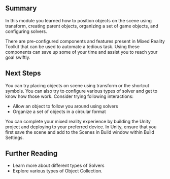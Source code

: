 ## Summary

In this module you learned how to position objects on the scene using transform, creating parent objects, organizing a set of game objects, and configuring solvers.

There are pre-configured components and features present in Mixed Reality Toolkit that can be used to automate a tedious task. Using these components can save up some of your time and assist you to reach your goal swiftly.

## Next Steps

You can try placing objects on scene using transform or the shortcut symbols. You can also try to configure various types of solver and get to know how those work. Consider trying following interactions:

* Allow an object to follow you around using solvers
* Organize a set of objects in a circular format

You can complete your mixed reality experience by building the Unity project and deploying to your preferred device. In Unity, ensure that you first save the scene and add to the Scenes in Build window within Build Settings.

## Further Reading

* Learn more about different types of Solvers
* Explore various types of Object Collection.
